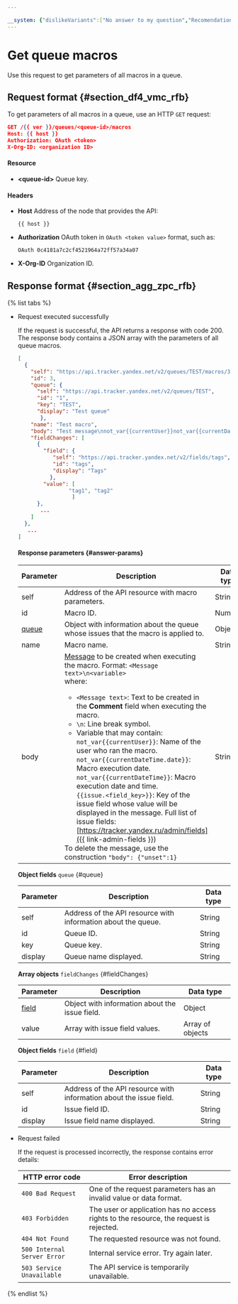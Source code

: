 ```yaml
---

__system: {"dislikeVariants":["No answer to my question","Recomendations didn't help","The content doesn't match title","Other"]}
---
```

# Get queue macros

Use this request to get parameters of all macros in a queue.

## Request format {#section_df4_vmc_rfb}

To get parameters of all macros in a queue, use an HTTP
`GET` request:

```json
GET /{{ ver }}/queues/<queue-id>/macros
Host: {{ host }}
Authorization: OAuth <token>
X-Org-ID: <organization ID>
```

#### Resource

- **\<queue-id\>**
Queue key.

#### Headers

- **Host**
Address of the node that provides the API:

    ```
    {{ host }}
    ```

- **Authorization**
OAuth token in `OAuth <token value>` format, such as:

    ```
    OAuth 0c4181a7c2cf4521964a72ff57a34a07
    ```

- **X-Org-ID**
Organization ID.

## Response format {#section_agg_zpc_rfb}

{% list tabs %}

- Request executed successfully

    If the request is successful, the API returns a response with code 200. The response body contains a JSON array with the parameters of all queue macros.

    ```json
    [
      {
        "self": "https://api.tracker.yandex.net/v2/queues/TEST/macros/3",
        "id": 3,
        "queue": {
          "self": "https://api.tracker.yandex.net/v2/queues/TEST", 
          "id": "1",
          "key": "TEST",
          "display": "Test queue"
           },
        "name": "Test macro",
        "body": "Test message\nnot_var{{currentUser}}not_var{{currentDateTime.date}}not_var{{currentDateTime}}\nnot_var{{issue.author}}",
        "fieldChanges": [
          {
            "field": {
               "self": "https://api.tracker.yandex.net/v2/fields/tags", 
               "id": "tags",
               "display": "Tags"
              },
            "value": [
                    "tag1", "tag2"
                     ]
          },
           ...
        ]
      },
       ...
    ]
    ```

  #### Response parameters {#answer-params}

  | Parameter | Description | Data type |
  | ----- | ----- | ----- |
  | self | Address of the API resource with macro parameters. | String |
  | id | Macro ID. | Number |
  | [queue](#queue) | Object with information about the queue whose issues that the macro is applied to. | Object |
  | name | Macro name. | String |
  | body | [Message](manager/create-macroses.md#section_inq_5b1_x2b) to be created when executing the macro. Format: ``` <Message text>\n<variable> ```<br/>where:<ul><li> `<Message text>`: Text to be created in the **Comment** field when executing the macro.</li><li> ``\n``: Line break symbol.</li><li> Variable that may contain:<br/>`not_var{{currentUser}}`: Name of the user who ran the macro.<br/> `not_var{{currentDateTime.date}}`: Macro execution date. <br/>`not_var{{currentDateTime}}`: Macro execution date and time.<br/>`{{issue.<field_key>}}`: Key of the issue field whose value will be displayed in the message. Full list of issue fields: [https://tracker.yandex.ru/admin/fields]({{ link-admin-fields }})</li></ul>To delete the message, use the construction `"body": {"unset":1}` | String |

  **Object fields** `queue` {#queue}

  Parameter | Description | Data type
  -------- | -------- | ----------
  self| Address of the API resource with information about the queue. | String
  id | Queue ID. | String
  key | Queue key. | String
  display | Queue name displayed. | String

  **Array objects** `fieldChanges` {#fieldChanges}

  Parameter | Description | Data type
  -------- | -------- | ----------
  [field](#field) | Object with information about the issue field. | Object
  value | Array with issue field values. | Array of objects

  **Object fields** `field` {#field}

  Parameter | Description | Data type
  -------- | -------- | ----------
  self | Address of the API resource with information about the issue field. | String
  id | Issue field ID. | String
  display | Issue field name displayed. | String

- Request failed

  If the request is processed incorrectly, the response contains error details:

  HTTP error code | Error description
  ----- | -----
  `400 Bad Request` | One of the request parameters has an invalid value or data format.
  `403 Forbidden` | The user or application has no access rights to the resource, the request is rejected.
  `404 Not Found` | The requested resource was not found.
  `500 Internal Server Error` | Internal service error. Try again later.
  `503 Service Unavailable` | The API service is temporarily unavailable.

{% endlist %}

